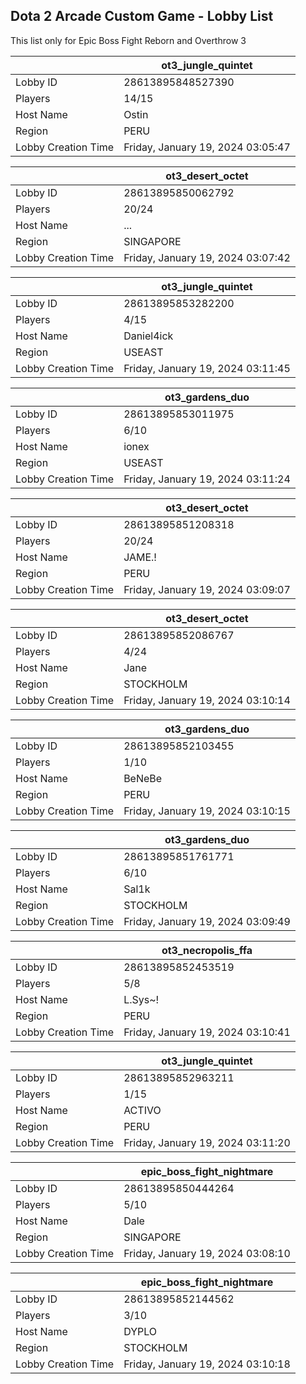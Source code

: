 ## Dota 2 Arcade Custom Game - Lobby List

This list only for Epic Boss Fight Reborn and Overthrow 3

|  | ot3_jungle_quintet |
| ------ | ------ |
| Lobby ID | 28613895848527390 |
| Players | 14/15 |
| Host Name | Ostin |
| Region | PERU |
| Lobby Creation Time | Friday, January 19, 2024 03:05:47 |


|  | ot3_desert_octet |
| ------ | ------ |
| Lobby ID | 28613895850062792 |
| Players | 20/24 |
| Host Name | ... |
| Region | SINGAPORE |
| Lobby Creation Time | Friday, January 19, 2024 03:07:42 |


|  | ot3_jungle_quintet |
| ------ | ------ |
| Lobby ID | 28613895853282200 |
| Players | 4/15 |
| Host Name | Daniel4ick |
| Region | USEAST |
| Lobby Creation Time | Friday, January 19, 2024 03:11:45 |


|  | ot3_gardens_duo |
| ------ | ------ |
| Lobby ID | 28613895853011975 |
| Players | 6/10 |
| Host Name | ionex |
| Region | USEAST |
| Lobby Creation Time | Friday, January 19, 2024 03:11:24 |


|  | ot3_desert_octet |
| ------ | ------ |
| Lobby ID | 28613895851208318 |
| Players | 20/24 |
| Host Name | JAME.! |
| Region | PERU |
| Lobby Creation Time | Friday, January 19, 2024 03:09:07 |


|  | ot3_desert_octet |
| ------ | ------ |
| Lobby ID | 28613895852086767 |
| Players | 4/24 |
| Host Name | Jane |
| Region | STOCKHOLM |
| Lobby Creation Time | Friday, January 19, 2024 03:10:14 |


|  | ot3_gardens_duo |
| ------ | ------ |
| Lobby ID | 28613895852103455 |
| Players | 1/10 |
| Host Name | BeNeBe |
| Region | PERU |
| Lobby Creation Time | Friday, January 19, 2024 03:10:15 |


|  | ot3_gardens_duo |
| ------ | ------ |
| Lobby ID | 28613895851761771 |
| Players | 6/10 |
| Host Name | Sal1k |
| Region | STOCKHOLM |
| Lobby Creation Time | Friday, January 19, 2024 03:09:49 |


|  | ot3_necropolis_ffa |
| ------ | ------ |
| Lobby ID | 28613895852453519 |
| Players | 5/8 |
| Host Name | L.Sys~! |
| Region | PERU |
| Lobby Creation Time | Friday, January 19, 2024 03:10:41 |


|  | ot3_jungle_quintet |
| ------ | ------ |
| Lobby ID | 28613895852963211 |
| Players | 1/15 |
| Host Name | ACTIVO |
| Region | PERU |
| Lobby Creation Time | Friday, January 19, 2024 03:11:20 |


|  | epic_boss_fight_nightmare |
| ------ | ------ |
| Lobby ID | 28613895850444264 |
| Players | 5/10 |
| Host Name | Dale |
| Region | SINGAPORE |
| Lobby Creation Time | Friday, January 19, 2024 03:08:10 |


|  | epic_boss_fight_nightmare |
| ------ | ------ |
| Lobby ID | 28613895852144562 |
| Players | 3/10 |
| Host Name | DYPLO |
| Region | STOCKHOLM |
| Lobby Creation Time | Friday, January 19, 2024 03:10:18 |


